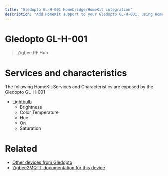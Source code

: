 ```yaml
---
title: "Gledopto GL-H-001 Homebridge/HomeKit integration"
description: "Add HomeKit support to your Gledopto GL-H-001, using Homebridge, Zigbee2MQTT and homebridge-z2m."
---
```

<!---
This file has been GENERATED using src/docgen/docgen.ts
DO NOT EDIT THIS FILE MANUALLY!
-->
# Gledopto GL-H-001
> Zigbee RF Hub


# Services and characteristics
The following HomeKit Services and Characteristics are exposed by
the Gledopto GL-H-001

* [Lightbulb](../../light.md)
  * Brightness
  * Color Temperature
  * Hue
  * On
  * Saturation


# Related
* [Other devices from Gledopto](../index.md#gledopto)
* [Zigbee2MQTT documentation for this device](https://www.zigbee2mqtt.io/devices/GL-H-001.html)